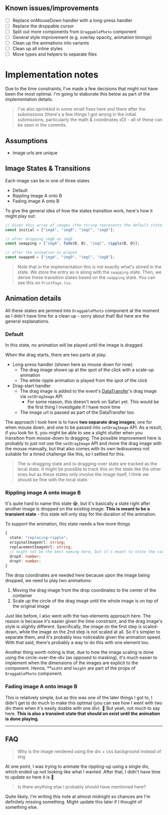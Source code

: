 ## Known issues/improvements

- [ ] Replace onMouseDown handler with a long-press handler
- [ ] Replace the droppable cursor
- [ ] Split out more components from `DraggablePhoto` component
- [ ] General style improvement (e.g. overlay opacity, animation timings)
- [ ] Clean up the animations into variants
- [ ] Clean up all inline styles
- [ ] Move types and helpers to separate files

# Implementation notes

Due to the time constraints, I've made a few decisions that might not have been the most optimal. I'm going to elaborate this below as part of the implementation details.

> I've also sprinkled in some small fixes here and there after the submissions (there's a few things I got wrong in the initial submissions, particularly the math & coordinates xD) - all of these can be seen in the commits.

## Assumptions

- Image urls are unique

## Image States & Transitions

Each image can be in one of three states

- Default
- Rippling image A onto B
- Fading image A onto B

To give the general idea of how the states transition work, here's how it might play out:

```typescript
// Given this array of images (the string represents the default state here for conciseness)
const initial = ["imgA", "imgB", "imgC", "imgD"];

// after dropping imgB on imgD
const swapping = ["imgA", fade(D, B), "imgC", ripple(B, D)];

// after the animation is played
const swapped = ["imgA", "imgD", "imgC", "imgB"];
```

> Note that in the implementation this is not exactly what's stored in the state. We store the entry as is along with the `swapping` state. Then, we derive these transition states based on the `swapping` state. You can see this on `PrintPage.tsx`.

## Animation details

All these states are jammed into `DraggablePhoto` component at the moment as I didn't have time for a clean up - sorry about that! But here are the general explanations.

### Default

In this state, no animation will be played until the image is dragged.

When the drag starts, there are two parts at play:

- Long-press handler (shown here as mouse down for now)
  - The drag image shows up at the spot of the click with a scale-up animation
  - The white ripple animation is played from the spot of the click
- Drag-start handler
  - The drag image is added to the event's [DataTransfer](https://developer.mozilla.org/en-US/docs/Web/API/DataTransfer)'s drag image via `setDragImage` API
    - For some reason, this doesn't work on Safari yet. This would be the first thing I investigate if I have more time
  - The image url is passed as part of the DataTransfer too.

The approach I took here is to have **two separate drag images**; one for when mouse down, and one to be passed into `setDragImage` API. As a result, if you look for it, you might be able to see a slight stutter when you transition from mouse-down to dragging. The possible improvement here is probably to just not use the `setDragImage` API and move the drag image with the mouse manually, but that also comes with its own tediousness not suitable for a timed challenge like this, so I settled for this.

> The is-dragging state and is-dragging-over state are tracked as the local state. It might be possible to track this on the state like the other ones but as these states only involve the image itself, I think we should be fine with the local state.

### Rippling image A onto image B

It's quite hard to name this state :joy:, but it's basically a state right after another image is dropped on the existing image. **This is meant to be a transient state** - this state will only stay for the duration of the animation.

To support the animation, this state needs a few more things

```typescript
{
  state: "replacing-ripple";
  originalImageUrl: string;
  replacementImageUrl: string;
  // might not be the best naming here, but it's meant to state the coordinate the image was dropped
  dropX: number;
  dropY: number;
}
```

The drop coordinates are needed here because upon the image being dropped, we need to play two animations:

1. Moving the drag image from the drop coordinates to the center of the container
2. Scale up the circle of the drag image until the whole image is on top of the original image

Just like before, I also went with the two-elements approach here. The reason is because it's easier given the time constraint, and the drag image's style is slightly different. Specifically, the image on the first step is scaled-down, while the image on the 2nd step is not scaled at all. So it's simpler to separate them, and it's probably less noticeable given the animation speed. With that said, there's probably a way to do this with one element too.

Another thing worth noting is that, due to how the image scaling is done using the circle-over-the-div (as opposed to masking), it's much easier to implement when the dimensions of the images are explicit to the component. Hence, \*\*`width` and `height` are part of the props of `DraggablePhoto` component.

### Fading image A onto image B

This is relatively simple, but as this was one of the later things I got to, I didn't get to do much to make this optimal (you can see how I went with two div there when it's easily doable with one div). :see_no_evil: But yeah, not much to say here. **This is also a transient state that should on exist until the animation is done playing.**

---

## FAQ

> Why is the image rendered using the div + css background instead of img

At one point, I was trying to animate the rippling-up using a single div, which ended up not looking like what I wanted. After that, I didn't have time to update so here it is :see_no_evil:

> Is there anything else I probably should have mentioned here?

Quite likely. I'm writing this note at almost midnight so chances are I'm definitely missing something. Might update this later if I thought of something else.
